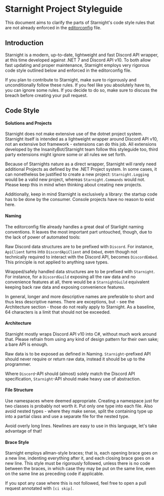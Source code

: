 # Starnight Project Styleguide

This document aims to clarify the parts of Starnight's code style rules that are not already enforced in the
[editorconfig](https://github.com/InsanityBot/starnight/blob/main/.editorconfig) file.

## Introduction

Starnight is a modern, up-to-date, lightweight and fast Discord API wrapper, at this time developed against .NET 7 and Discord API v10. To both allow fast updating and proper maintenance, Starnight employs very rigorous code style outlined below and enforced in the editorconfig file.

If you plan to contribute to Starnight, make sure to rigorously and unconditionally follow these rules. If you feel like you absolutely have to,
you can ignore some rules. If you decide to do so, make sure to discuss the breach before creating your pull request.

## Code Style

#### Solutions and Projects ####

Starnight does not make extensive use of the dotnet project system. Starnight itself is intended as a lightweight wrapper around Discord API v10, not an extensive bot framework - extensions can do this job. All extensions developed by the InsanityBot/Starnight team follow
this styleguide too, third party extensions might ignore some or all rules we set forth.

Because of Starnights nature as a direct wrapper, Starnight will rarely need additional Projects as defined by the .NET Project system. In some cases, it can nonetheless be justified to create a new project: `Starnight.Logging` would be a valid new project, whereas `Starnight.Commands` would not. Please keep this in mind when thinking about creating new projects.

Additionally, keep in mind Starnight is exclusively a library: the startup code has to be done by the consumer. Console projects have no reason to exist here.

#### Naming ####

The editorconfig file already handles a great deal of Starlight naming conventions. It leaves the most important part untouched, though, due to the lack of power of automated tools:

Raw Discord data structures are to be prefixed with `Discord`. For instance, `ApiClient` turns into `DiscordApiClient` and `Embed`, even though not technically required to interact with the Discord API, becomes `DiscordEmbed`. This principle is not applied to anything save types.

Wrapped/safely handled data structures are to be prefixed with `Starnight`. For instance, for a `DiscordGuild` exposing all the raw data and no convenience features at all, there would be a `StarnightGuild` equivalent keeping back raw data and exposing convenience features. 

In general, longer and more descriptive names are preferable to short and thus less descriptive names. There are exceptions, but - see the Architecture section - those do not really apply to Starnight. As a baseline, 64 characters is a limit that should not be exceeded.

#### Architecture ####

Starnight mostly wraps Discord API v10 into C#, without much work around that. Please refrain from using any kind of design pattern for their own sake; a bare API is enough.

Raw data is to be exposed as defined in Naming. `Starnight`-prefixed API should never require or return raw data, instead it should be up to the programmer.

Where `Discord`-API should (almost) solely match the Discord API specification, `Starnight`-API should make heavy use of abstraction.

#### File Structure ####

Use namespaces where deemed appropriate. Creating a namespace just for two classes is probably not worth it. Put only one type into each file. Also avoid nested types - where they make sense, split the containing type up into a partial class and use a separate file for the nested type.

Avoid overly long lines. Newlines are easy to use in this language, let's take advantage of that!

#### Brace Style ####

Starnight employs allman-style braces; that is, each opening brace goes on a new line, indenting everything after it, and each closing brace goes on a new line. This style must be rigorously followed, unless there is no code between the braces, in which case they may be put on the same line, even on the same line as preceding code if applicable.

If you spot any case where this is not followed, feel free to open a pull request annotated with `[ci skip]`.
